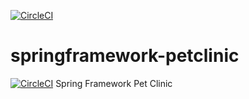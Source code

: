 [![CircleCI](https://circleci.com/gh/manjushasoji/springframework-petclinic.svg?style=svg)](https://circleci.com/gh/manjushasoji/springframework-petclinic)

# springframework-petclinic


[![CircleCI](https://circleci.com/gh/manjushasoji/springframework-petclinic.svg?style=svg)](https://circleci.com/gh/manjushasoji/springframework-petclinic)
Spring Framework Pet Clinic
